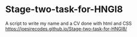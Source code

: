 # Stage-two-task-for-HNGI8
A script to write my name and a CV done with html and CSS
https://joesirecodes.github.io/Stage-two-task-for-HNGI8/
